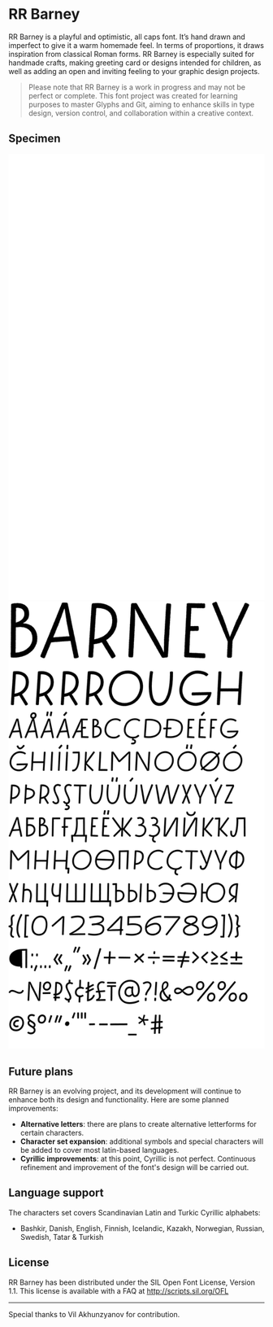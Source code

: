 # RR Barney
RR Barney is a playful and optimistic, all caps font. It’s hand drawn and imperfect to give it a warm homemade feel. In terms of proportions, it draws inspiration from classical Roman forms. RR Barney is especially suited for handmade crafts, making greeting card or designs intended for children, as well as adding an open and inviting feeling to your graphic design projects.

> Please note that RR Barney is a work in progress and may not be perfect or complete. This font project was created for learning purposes to master Glyphs and Git, aiming to enhance skills in type design, version control, and collaboration within a creative context.

## Specimen
![](images/specimen_white.svg#gh-dark-mode-only)![](images/specimen_black.svg#gh-light-mode-only)

## Future plans
RR Barney is an evolving project, and its development will continue to enhance both its design and functionality. Here are some planned improvements:
- **Alternative letters**: there are plans to create alternative letterforms for certain characters.
- **Character set expansion**: additional symbols and special characters will be added to cover most latin-based languages.
- **Cyrillic improvements**: at this point, Cyrillic is not perfect. Continuous refinement and improvement of the font's design will be carried out.

## Language support
The characters set covers Scandinavian Latin and Turkic Cyrillic alphabets:
- Bashkir, Danish, English, Finnish, Icelandic, Kazakh, Norwegian, Russian, Swedish, Tatar & Turkish

## License
RR Barney has been distributed under the SIL Open Font License, Version 1.1. This license is available with a FAQ at http://scripts.sil.org/OFL

***
Special thanks to Vil Akhunzyanov for contribution.